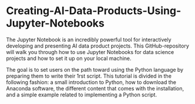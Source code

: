 # Creating-AI-Data-Products-Using-Jupyter-Notebooks

The Jupyter Notebook is an incredibly powerful tool for interactively developing and presenting AI data product projects.
This GitHub-repository will walk you through how to use Jupyter Notebooks for data science projects and how to set it up on your local machine.

The goal is to set users on the path toward using the Python language by preparing them to write their 1rst script. This tutorial is divided in the following fashion: a small introduction to Python, how to download the Anaconda software, the different content that comes with the installation, and a simple example related to implementing a Python script.
